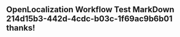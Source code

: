 <properties
ms.topic="hero-topic"
ms.test1="hero-topic"
ms.test2="test"/>

## OpenLocalization Workflow Test MarkDown 214d15b3-442d-4cdc-b03c-1f69ac9b6b01 thanks!

